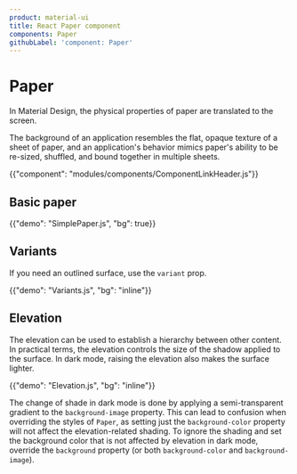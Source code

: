 ```yaml
---
product: material-ui
title: React Paper component
components: Paper
githubLabel: 'component: Paper'
---
```


# Paper

<p class="description">In Material Design, the physical properties of paper are translated to the screen. </p>

The background of an application resembles the flat, opaque texture of a sheet of paper, and an application's behavior mimics paper's ability to be re-sized, shuffled, and bound together in multiple sheets.

{{"component": "modules/components/ComponentLinkHeader.js"}}

## Basic paper

{{"demo": "SimplePaper.js", "bg": true}}

## Variants

If you need an outlined surface, use the `variant` prop.

{{"demo": "Variants.js", "bg": "inline"}}

## Elevation

The elevation can be used to establish a hierarchy between other content. In practical terms, the elevation controls the size of the shadow applied to the surface. In dark mode, raising the elevation also makes the surface lighter.

{{"demo": "Elevation.js", "bg": "inline"}}

The change of shade in dark mode is done by applying a semi-transparent gradient to the `background-image` property.
This can lead to confusion when overriding the styles of `Paper`, as setting just the `background-color` property will not affect the elevation-related shading.
To ignore the shading and set the background color that is not affected by elevation in dark mode, override the `background` property (or both `background-color` and `background-image`).
